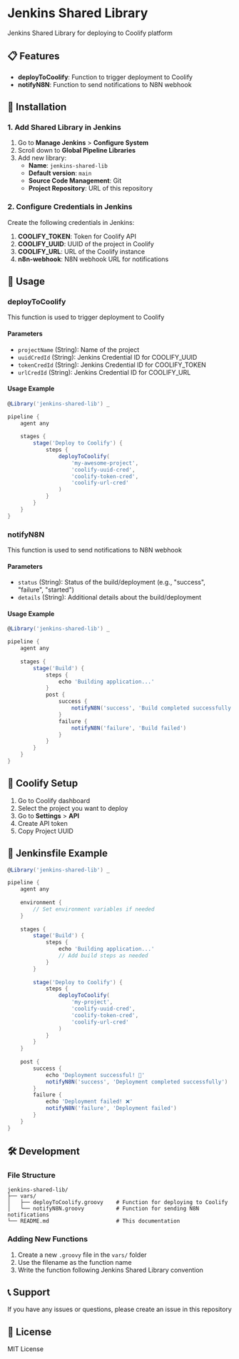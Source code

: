 # Jenkins Shared Library

Jenkins Shared Library for deploying to Coolify platform

## 📋 Features

- **deployToCoolify**: Function to trigger deployment to Coolify
- **notifyN8N**: Function to send notifications to N8N webhook

## 🚀 Installation

### 1. Add Shared Library in Jenkins

1. Go to **Manage Jenkins** > **Configure System**
2. Scroll down to **Global Pipeline Libraries**
3. Add new library:
   - **Name**: `jenkins-shared-lib`
   - **Default version**: `main`
   - **Source Code Management**: Git
   - **Project Repository**: URL of this repository

### 2. Configure Credentials in Jenkins

Create the following credentials in Jenkins:

1. **COOLIFY_TOKEN**: Token for Coolify API
2. **COOLIFY_UUID**: UUID of the project in Coolify
3. **COOLIFY_URL**: URL of the Coolify instance
4. **n8n-webhook**: N8N webhook URL for notifications

## 📖 Usage

### deployToCoolify

This function is used to trigger deployment to Coolify

#### Parameters

- `projectName` (String): Name of the project
- `uuidCredId` (String): Jenkins Credential ID for COOLIFY_UUID
- `tokenCredId` (String): Jenkins Credential ID for COOLIFY_TOKEN
- `urlCredId` (String): Jenkins Credential ID for COOLIFY_URL

#### Usage Example

```groovy
@Library('jenkins-shared-lib') _

pipeline {
    agent any
    
    stages {
        stage('Deploy to Coolify') {
            steps {
                deployToCoolify(
                    'my-awesome-project',
                    'coolify-uuid-cred',
                    'coolify-token-cred',
                    'coolify-url-cred'
                )
            }
        }
    }
}
```

### notifyN8N

This function is used to send notifications to N8N webhook

#### Parameters

- `status` (String): Status of the build/deployment (e.g., "success", "failure", "started")
- `details` (String): Additional details about the build/deployment

#### Usage Example

```groovy
@Library('jenkins-shared-lib') _

pipeline {
    agent any
    
    stages {
        stage('Build') {
            steps {
                echo 'Building application...'
            }
            post {
                success {
                    notifyN8N('success', 'Build completed successfully')
                }
                failure {
                    notifyN8N('failure', 'Build failed')
                }
            }
        }
    }
}
```

## 🔧 Coolify Setup

1. Go to Coolify dashboard
2. Select the project you want to deploy
3. Go to **Settings** > **API**
4. Create API token
5. Copy Project UUID

## 📝 Jenkinsfile Example

```groovy
@Library('jenkins-shared-lib') _

pipeline {
    agent any
    
    environment {
        // Set environment variables if needed
    }
    
    stages {
        stage('Build') {
            steps {
                echo 'Building application...'
                // Add build steps as needed
            }
        }
        
        stage('Deploy to Coolify') {
            steps {
                deployToCoolify(
                    'my-project',
                    'coolify-uuid-cred',
                    'coolify-token-cred', 
                    'coolify-url-cred'
                )
            }
        }
    }
    
    post {
        success {
            echo 'Deployment successful! 🎉'
            notifyN8N('success', 'Deployment completed successfully')
        }
        failure {
            echo 'Deployment failed! ❌'
            notifyN8N('failure', 'Deployment failed')
        }
    }
}
```

## 🛠️ Development

### File Structure

```
jenkins-shared-lib/
├── vars/
│   ├── deployToCoolify.groovy    # Function for deploying to Coolify
│   └── notifyN8N.groovy          # Function for sending N8N notifications
└── README.md                     # This documentation
```

### Adding New Functions

1. Create a new `.groovy` file in the `vars/` folder
2. Use the filename as the function name
3. Write the function following Jenkins Shared Library convention

## 📞 Support

If you have any issues or questions, please create an issue in this repository

## 📄 License

MIT License
